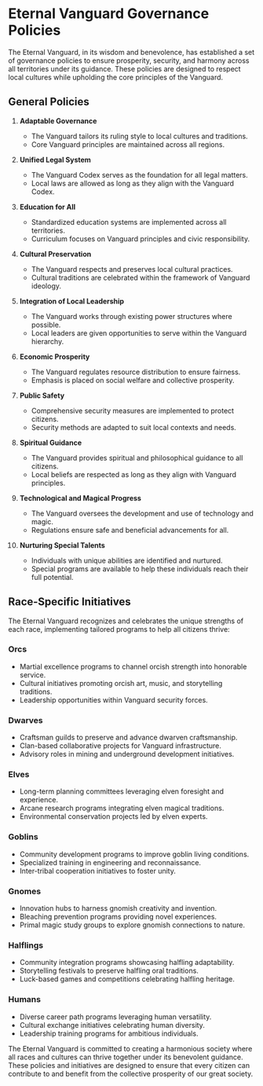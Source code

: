 # Eternal Vanguard Governance Policies

The Eternal Vanguard, in its wisdom and benevolence, has established a set of governance policies to ensure prosperity, security, and harmony across all territories under its guidance. These policies are designed to respect local cultures while upholding the core principles of the Vanguard.

## General Policies

1. **Adaptable Governance**
   - The Vanguard tailors its ruling style to local cultures and traditions.
   - Core Vanguard principles are maintained across all regions.

2. **Unified Legal System**
   - The Vanguard Codex serves as the foundation for all legal matters.
   - Local laws are allowed as long as they align with the Vanguard Codex.

3. **Education for All**
   - Standardized education systems are implemented across all territories.
   - Curriculum focuses on Vanguard principles and civic responsibility.

4. **Cultural Preservation**
   - The Vanguard respects and preserves local cultural practices.
   - Cultural traditions are celebrated within the framework of Vanguard ideology.

5. **Integration of Local Leadership**
   - The Vanguard works through existing power structures where possible.
   - Local leaders are given opportunities to serve within the Vanguard hierarchy.

6. **Economic Prosperity**
   - The Vanguard regulates resource distribution to ensure fairness.
   - Emphasis is placed on social welfare and collective prosperity.

7. **Public Safety**
   - Comprehensive security measures are implemented to protect citizens.
   - Security methods are adapted to suit local contexts and needs.

8. **Spiritual Guidance**
   - The Vanguard provides spiritual and philosophical guidance to all citizens.
   - Local beliefs are respected as long as they align with Vanguard principles.

9. **Technological and Magical Progress**
   - The Vanguard oversees the development and use of technology and magic.
   - Regulations ensure safe and beneficial advancements for all.

10. **Nurturing Special Talents**
    - Individuals with unique abilities are identified and nurtured.
    - Special programs are available to help these individuals reach their full potential.

## Race-Specific Initiatives

The Eternal Vanguard recognizes and celebrates the unique strengths of each race, implementing tailored programs to help all citizens thrive:

### Orcs
- Martial excellence programs to channel orcish strength into honorable service.
- Cultural initiatives promoting orcish art, music, and storytelling traditions.
- Leadership opportunities within Vanguard security forces.

### Dwarves
- Craftsman guilds to preserve and advance dwarven craftsmanship.
- Clan-based collaborative projects for Vanguard infrastructure.
- Advisory roles in mining and underground development initiatives.

### Elves
- Long-term planning committees leveraging elven foresight and experience.
- Arcane research programs integrating elven magical traditions.
- Environmental conservation projects led by elven experts.

### Goblins
- Community development programs to improve goblin living conditions.
- Specialized training in engineering and reconnaissance.
- Inter-tribal cooperation initiatives to foster unity.

### Gnomes
- Innovation hubs to harness gnomish creativity and invention.
- Bleaching prevention programs providing novel experiences.
- Primal magic study groups to explore gnomish connections to nature.

### Halflings
- Community integration programs showcasing halfling adaptability.
- Storytelling festivals to preserve halfling oral traditions.
- Luck-based games and competitions celebrating halfling heritage.

### Humans
- Diverse career path programs leveraging human versatility.
- Cultural exchange initiatives celebrating human diversity.
- Leadership training programs for ambitious individuals.

The Eternal Vanguard is committed to creating a harmonious society where all races and cultures can thrive together under its benevolent guidance. These policies and initiatives are designed to ensure that every citizen can contribute to and benefit from the collective prosperity of our great society.